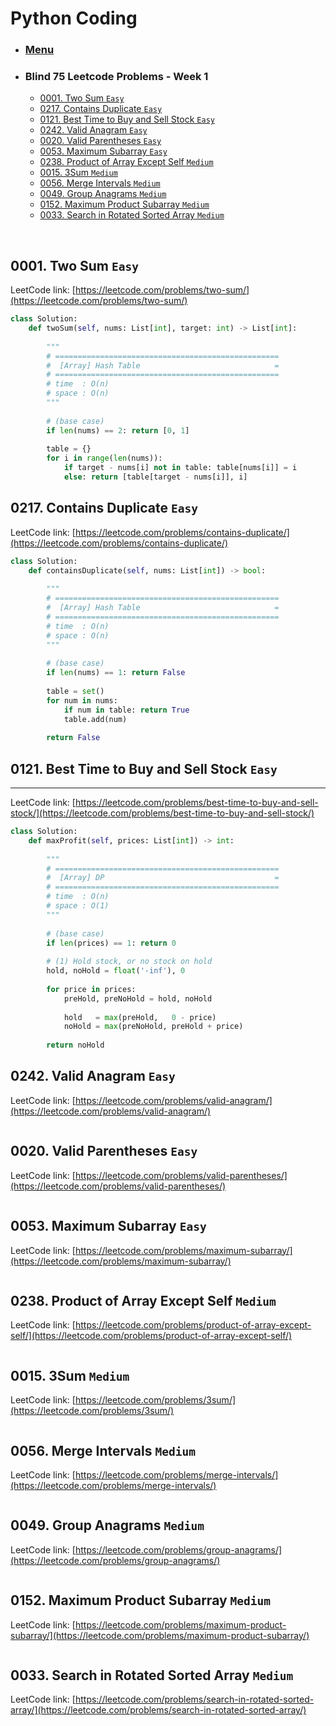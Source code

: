 # Python Coding

* ### [Menu](./README.md)                   <a name="p0"></a>
* ### Blind 75 Leetcode Problems - Week 1
    * [0001. Two Sum ```Easy```](#p1)
    * [0217. Contains Duplicate ```Easy```](#p2)
    * [0121. Best Time to Buy and Sell Stock ```Easy```](#p3)
    * [0242. Valid Anagram ```Easy```](#p4)
    * [0020. Valid Parentheses ```Easy```](#p5)
    * [0053. Maximum Subarray ```Easy```](#p6)
    * [0238. Product of Array Except Self ```Medium```](#p7)
    * [0015. 3Sum ```Medium```](#p8)
    * [0056. Merge Intervals ```Medium```](#p9)
    * [0049. Group Anagrams ```Medium```](#p10)
    * [0152. Maximum Product Subarray ```Medium```](#p11)
    * [0033. Search in Rotated Sorted Array ```Medium```](#p12)

<br />

## 0001. Two Sum ```Easy```                             <a name="p1"></a>
LeetCode link: [https://leetcode.com/problems/two-sum/](https://leetcode.com/problems/two-sum/)
```python
class Solution:
    def twoSum(self, nums: List[int], target: int) -> List[int]:
        
        """
        # ==================================================
        #  [Array] Hash Table                              =
        # ==================================================
        # time  : O(n)
        # space : O(n)
        """
        
        # (base case)
        if len(nums) == 2: return [0, 1]
        
        table = {}
        for i in range(len(nums)):
            if target - nums[i] not in table: table[nums[i]] = i
            else: return [table[target - nums[i]], i]
```

## 0217. Contains Duplicate ```Easy```                  <a name="p2"></a>
LeetCode link: [https://leetcode.com/problems/contains-duplicate/](https://leetcode.com/problems/contains-duplicate/)
```python
class Solution:
    def containsDuplicate(self, nums: List[int]) -> bool:
        
        """
        # ==================================================
        #  [Array] Hash Table                              =
        # ==================================================
        # time  : O(n)
        # space : O(n)
        """
        
        # (base case)
        if len(nums) == 1: return False
        
        table = set()
        for num in nums:
            if num in table: return True
            table.add(num)
            
        return False
```

## 0121. Best Time to Buy and Sell Stock ```Easy```     <a name="p3"></a>
---
LeetCode link: [https://leetcode.com/problems/best-time-to-buy-and-sell-stock/](https://leetcode.com/problems/best-time-to-buy-and-sell-stock/)
```python
class Solution:
    def maxProfit(self, prices: List[int]) -> int:
        
        """
        # ==================================================
        #  [Array] DP                                      =
        # ==================================================
        # time  : O(n)
        # space : O(1)
        """
        
        # (base case)
        if len(prices) == 1: return 0
        
        # (1) Hold stock, or no stock on hold
        hold, noHold = float('-inf'), 0
        
        for price in prices:
            preHold, preNoHold = hold, noHold
            
            hold   = max(preHold,   0 - price)
            noHold = max(preNoHold, preHold + price)
            
        return noHold
```

## 0242. Valid Anagram ```Easy```                       <a name="p4"></a>
LeetCode link: [https://leetcode.com/problems/valid-anagram/](https://leetcode.com/problems/valid-anagram/)
```python
```

## 0020. Valid Parentheses ```Easy```                   <a name="p5"></a>
LeetCode link: [https://leetcode.com/problems/valid-parentheses/](https://leetcode.com/problems/valid-parentheses/)
```python
```

## 0053. Maximum Subarray ```Easy```                    <a name="p6"></a>
LeetCode link: [https://leetcode.com/problems/maximum-subarray/](https://leetcode.com/problems/maximum-subarray/)
```python
```

## 0238. Product of Array Except Self ```Medium```      <a name="p7"></a>
LeetCode link: [https://leetcode.com/problems/product-of-array-except-self/](https://leetcode.com/problems/product-of-array-except-self/)
```python
```

## 0015. 3Sum ```Medium```                              <a name="p8"></a>
LeetCode link: [https://leetcode.com/problems/3sum/](https://leetcode.com/problems/3sum/)
```python
```

## 0056. Merge Intervals ```Medium```                   <a name="p9"></a>
LeetCode link: [https://leetcode.com/problems/merge-intervals/](https://leetcode.com/problems/merge-intervals/)
```python
```

## 0049. Group Anagrams ```Medium```                    <a name="p10"></a>
LeetCode link: [https://leetcode.com/problems/group-anagrams/](https://leetcode.com/problems/group-anagrams/)
```python
```

## 0152. Maximum Product Subarray ```Medium```          <a name="p11"></a>
LeetCode link: [https://leetcode.com/problems/maximum-product-subarray/](https://leetcode.com/problems/maximum-product-subarray/)
```python
```

## 0033. Search in Rotated Sorted Array ```Medium```    <a name="p12"></a>
LeetCode link: [https://leetcode.com/problems/search-in-rotated-sorted-array/](https://leetcode.com/problems/search-in-rotated-sorted-array/)
```python
```